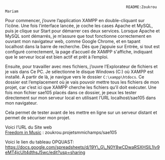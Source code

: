                                                           README:Zoukrou Mariam

Pour commencer, j’ouvre l’application XAMPP en double-cliquant sur l’icône. Une fois l’interface lancée, je coche les cases Apache et MySQL, puis je clique sur Start pour démarrer ces deux services. Lorsque Apache et MySQL sont démarrés, je m’assure que tout fonctionne correctement en ouvrant mon navigateur web, comme Google Chrome, et en tapant localhost dans la barre de recherche. Dès que j’appuie sur Entrée, si tout est configuré correctement, la page d’accueil de XAMPP s'affiche, indiquant que le serveur local est bien actif et prêt à l’emploi.

Ensuite, pour travailler avec mes fichiers, j’ouvre l’Explorateur de fichiers et je vais dans Ce PC. Je sélectionne le disque Windows (C:) où XAMPP est installé. À partir de là, je navigue vers le dossier `C:\xampp\htdocs`. Ce dossier est l’emplacement où je vais pouvoir mettre tous les fichiers de mon projet, car c’est ici que XAMPP cherche les fichiers qu’il doit exécuter. Une fois mon fichier sae105 placés dans ce dossier, je peux les tester directement sur mon serveur local en utilisant l’URL localhost/sae105 dans mon navigateur.

Cela  permet de tester avant de les mettre en ligne sur un serveur distant et permet de sécuriser mon projet.

Voici l’URL du Site web  
[Freedom in Music](http://zoukrou.projetsmmichamps.fr/sae105/) : zoukrou.projetsmmichamps/sae105

Voici le lien du tableau OPQUAST:  
https://docs.google.com/spreadsheets/d/19Y\_G\_N0Y8wCDwaRSXHSlL1Iv9eMT4jcUlt4dthsJ5wc/edit?usp=sharing